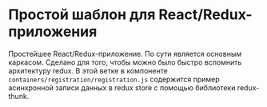 # Простой шаблон для React/Redux-приложения

Простейшее React/Redux-приложение. По сути является основным каркасом. Сделано для того, чтобы можно было быстро вспомнить архитектуру redux.
В этой ветке в компоненте ```containers/registration/registration.js``` содержится пример асинхронной записи данных в redux store 
с помощью библиотеки redux-thunk.